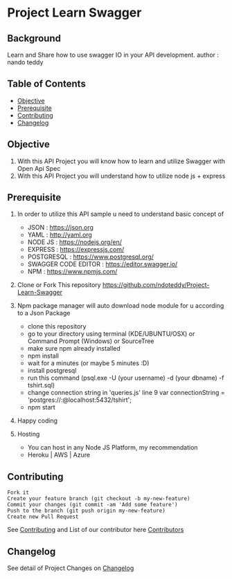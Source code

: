 # Project Learn Swagger

## Background
Learn and Share how to use swagger IO in your API development.
author : nando teddy


## Table of Contents
* [Objective](#objective)
* [Prerequisite](#prerequisite)
* [Contributing](#contributing)
* [Changelog](#changelog)


## Objective

1. With this API Project you will know how to learn and utilize Swagger with Open Api Spec
2. With this API Project you will understand how to utilize node js + express 
    

## Prerequisite

1.  In order to utilize this API sample u need to understand basic concept of 
    - JSON                  : https://json.org 
    - YAML                  : http://yaml.org
    - NODE JS               : https://nodejs.org/en/
    - EXPRESS               : https://expressjs.com/
    - POSTGRESQL            : https://www.postgresql.org/
    - SWAGGER CODE EDITOR   : https://editor.swagger.io/
    - NPM                   : https://www.npmjs.com/
    
2. Clone or Fork This repository
    https://github.com/ndoteddy/Project-Learn-Swagger   

    
3.  Npm package manager will auto download node module for u according to a Json Package
     - clone this repository
     - go to your directory using terminal (KDE/UBUNTU/OSX) or Command Prompt (Windows) or SourceTree
     - make sure npm already installed
     - npm install
     - wait for a minutes (or maybe 5 minutes :D)  
     - install postgresql
     - run this command (psql.exe -U (your username) -d (your dbname) -f tshirt.sql)
     - change connection string in 'queries.js' line 9
       var connectionString = 'postgres://<yourusername>:<yourpassword>@localhost:5432/tshirt';
     - npm start
    
     
4. Happy coding

5. Hosting    
    - You can host in any Node JS Platform, my recommendation 
    - Heroku | AWS | Azure
        
## Contributing
    Fork it
    Create your feature branch (git checkout -b my-new-feature)
    Commit your changes (git commit -am 'Add some feature')
    Push to the branch (git push origin my-new-feature)
    Create new Pull Request
See [Contributing](CONTRIBUTING.md) and  List of our contributor here [Contributors](https://github.com/ndoteddy/Project-Polistack-Web/graphs/contributors)

   
## Changelog
See detail of Project Changes on  [Changelog](CHANGELOG.md)


